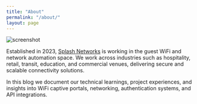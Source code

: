 ```yaml
---
title: "About"
permalink: "/about/"
layout: page
---
```


![screenshot](../assets/images/about/10.png)

Established in 2023, [Splash Networks](https://splashnetworks.co) is working in the guest WiFi and network automation space. We work across industries such as hospitality, retail, transit, education, and commercial venues, delivering secure and scalable connectivity solutions.

In this blog we document our technical learnings, project experiences, and insights into WiFi captive portals, networking, authentication systems, and API integrations.